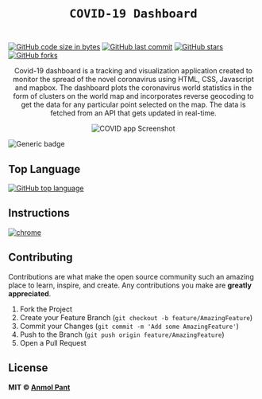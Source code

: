 <code>
  <h1 align="center">COVID-19 Dashboard</h1>
</code>

[![GitHub code size in bytes](https://img.shields.io/github/languages/code-size/anmolpant/Covid-19-Dashboard?logo=github&style=social)](https://github.com/anmolpant/) [![GitHub last commit](https://img.shields.io/github/last-commit/anmolpant/Covid-19-Dashboard?style=social&logo=git)](https://github.com/anmolpant/) [![GitHub stars](https://img.shields.io/github/stars/anmolpant/Covid-19-Dashboard?style=social)](https://github.com/anmolpant/Covid-19-Dashboard/stargazers) [![GitHub forks](https://img.shields.io/github/forks/anmolpant/Covid-19-Dashboard?style=social&logo=git)](https://github.com/anmolpant/Covid-19-Dashboard/network)

<p align="center">
Covid-19 dashboard is a tracking and visualization application created to monitor the spread of the novel coronavirus using HTML, CSS, Javascript and mapbox.
The dashboard plots the coronavirus world statistics in the form of clusters on the world map and incorporates reverse geocoding to get the data for any particular point selected on the map. The data is fetched from an API that gets updated in real-time.
</p>

<p align="center">
<img src="https://github.com/anmolpant/Covid-19-Dashboard/blob/master/ss/covidDB.PNG" alt="COVID app Screenshot"/>
</p>

![Generic badge](https://img.shields.io/badge/COVID_19-Dashboard-green)

## Top Language

[![GitHub top language](https://img.shields.io/github/languages/top/anmolpant/Covid-19-Dashboard?logo=jupyter&style=social)](https://github.com/anmolpant/)

## Instructions

[![chrome](https://img.shields.io/badge/Open-index.html-lightgrey.svg?logo=google-chrome&style=popout&logoColor=red)](#!)

## Contributing

Contributions are what make the open source community such an amazing place to learn, inspire, and create. Any contributions you make are **greatly appreciated**.

1. Fork the Project
2. Create your Feature Branch (`git checkout -b feature/AmazingFeature`)
3. Commit your Changes (`git commit -m 'Add some AmazingFeature'`)
4. Push to the Branch (`git push origin feature/AmazingFeature`)
5. Open a Pull Request

## License

**MIT &copy; [Anmol Pant](https://github.com/anmolpant/Natural-Language-Processing-Tasks/blob/master/LICENSE)**
